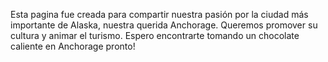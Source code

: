 Esta pagina fue creada para compartir nuestra pasión por la ciudad más importante de Alaska, nuestra querida Anchorage. Queremos promover su cultura y animar el turismo.
Espero encontrarte tomando un chocolate caliente en Anchorage pronto!